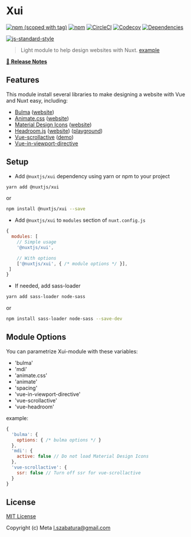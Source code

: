 # Xui
[![npm (scoped with tag)](https://img.shields.io/npm/v/xui-module/latest.svg?style=flat-square)](https://npmjs.com/package/xui-module)
[![npm](https://img.shields.io/npm/dt/xui-module.svg?style=flat-square)](https://npmjs.com/package/xui-module)
[![CircleCI](https://img.shields.io/circleci/project/github/.svg?style=flat-square)](https://circleci.com/gh/)
[![Codecov](https://img.shields.io/codecov/c/github/.svg?style=flat-square)](https://codecov.io/gh/)
[![Dependencies](https://david-dm.org//status.svg?style=flat-square)](https://david-dm.org/)


[![js-standard-style](https://cdn.rawgit.com/standard/standard/master/badge.svg)](http://standardjs.com)

> Light module to help design websites with Nuxt. [example](https://github.com/MetaCorp/nuxt-xui)


[📖 **Release Notes**](./CHANGELOG.md)

## Features

This module install several libraries to make designing a website with Vue and Nuxt easy, including:

+ [Bulma](https://github.com/jgthms/bulma) ([website](http://bulma.io/))
+ [Animate.css](https://github.com/daneden/animate.css/) ([website](https://daneden.github.io/animate.css/))
+ [Material Design Icons](https://github.com/google/material-design-icons) ([website](https://material.io/icons/))
+ [Headroom.js](https://github.com/WickyNilliams/headroom.js/) ([website](http://wicky.nillia.ms/headroom.js/)) ([playground](http://wicky.nillia.ms/headroom.js/playroom/))
+ [Vue-scrollactive](https://github.com/eddiemf/vue-scrollactive) ([demo](https://eddiemf.github.io/vue-scrollactive/examples/example-1.html))
+ [Vue-in-viewport-directive](https://github.com/BKWLD/vue-in-viewport-directive)

## Setup
- Add `@nuxtjs/xui` dependency using yarn or npm to your project

```sh
yarn add @nuxtjs/xui
```
or
```sh
npm install @nuxtjs/xui --save
```

- Add `@nuxtjs/xui` to `modules` section of `nuxt.config.js`

```js
{
  modules: [
    // Simple usage
    '@nuxtjs/xui',

    // With options
    ['@nuxtjs/xui', { /* module options */ }],
 ]
}
```

- If needed, add sass-loader

```sh
yarn add sass-loader node-sass
```
or
```sh
npm install sass-loader node-sass --save-dev
```

## Module Options

You can parametrize Xui-module with these variables:

- 'bulma'
- 'mdi'
- 'animate.css'
- 'animate'
- 'spacing'
- 'vue-in-viewport-directive'
- 'vue-scrollactive'
- 'vue-headroom'

example:

```js
{
  'bulma': {
    options: { /* bulma options */ }
  },
  'mdi': {
    active: false // Do not load Material Design Icons
  },
  'vue-scrollactive': {
    ssr: false // Turn off ssr for vue-scrollactive
  }
}
```

## License

[MIT License](./LICENSE)

Copyright (c) Meta <l.szabatura@gmail.com>